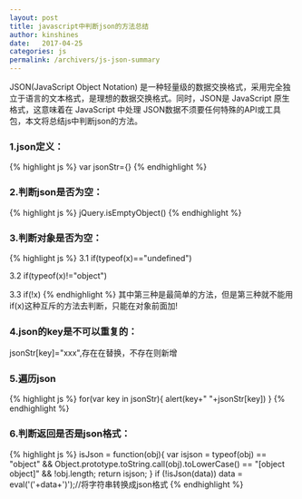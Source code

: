 ```yaml
---
layout: post
title: javascript中判断json的方法总结
author: kinshines
date:   2017-04-25
categories: js
permalink: /archivers/js-json-summary
---
```


<p class="lead"> JSON(JavaScript Object Notation) 是一种轻量级的数据交换格式，采用完全独立于语言的文本格式，是理想的数据交换格式。同时，JSON是 JavaScript 原生格式，这意味着在 JavaScript 中处理 JSON数据不须要任何特殊的API或工具包，本文将总结js中判断json的方法。</p>

### 1.json定义：
{% highlight js %}
var jsonStr={}
{% endhighlight %}

### 2.判断json是否为空：
{% highlight js %}
jQuery.isEmptyObject()
{% endhighlight %}

### 3.判断对象是否为空：
{% highlight js %}
3.1 if(typeof(x)=="undefined")

3.2 if(typeof(x)!="object")

3.3 if(!x)
{% endhighlight %}
其中第三种是最简单的方法，但是第三种就不能用if(x)这种互斥的方法去判断，只能在对象前面加!

### 4.json的key是不可以重复的：
jsonStr[key]="xxx",存在在替换，不存在则新增

### 5.遍历json
{% highlight js %}
for(var key in jsonStr){
   alert(key+" "+jsonStr[key])
}
{% endhighlight %}

### 6.判断返回是否是json格式：
{% highlight js %}
isJson = function(obj){
    var isjson = typeof(obj) == "object" && Object.prototype.toString.call(obj).toLowerCase() == "[object object]" && !obj.length;
    return isjson;
}
if (!isJson(data)) 
    data = eval('('+data+')');//将字符串转换成json格式
{% endhighlight %}

